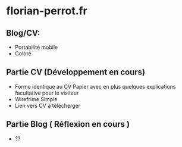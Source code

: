 florian-perrot.fr
=================



Blog/CV:
-
- Portabilité mobile
- Coloré


Partie CV (Développement en cours)
-
- Forme identique au CV Papier avec en plus quelques explications facultative pour le visiteur
- Wirefrime Simple
- Lien vers CV à télécherger

Partie Blog ( Réflexion en cours )
-
- ??
